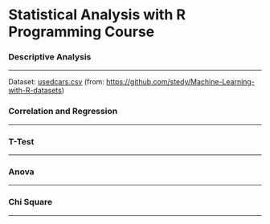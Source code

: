# Statistical Analysis with R Programming Course

### Descriptive Analysis
---
Dataset: [usedcars.csv](https://github.com/rebekz/statistical_analysis_course/data/usedcars.csv) (from: https://github.com/stedy/Machine-Learning-with-R-datasets)
### Correlation and Regression
---
### T-Test
---
### Anova
---
### Chi Square
---
